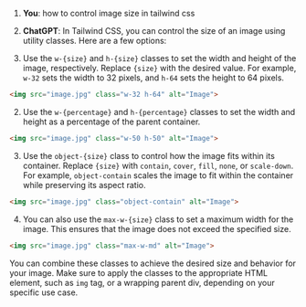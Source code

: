 1. **You**: how to control image size in tailwind css
2. **ChatGPT**: In Tailwind CSS, you can control the size of an image using utility classes. Here are a few options:

1. Use the `w-{size}` and `h-{size}` classes to set the width and height of the image, respectively. Replace `{size}` with the desired value. For example, `w-32` sets the width to 32 pixels, and `h-64` sets the height to 64 pixels.

```html
<img src="image.jpg" class="w-32 h-64" alt="Image">
```

2. Use the `w-{percentage}` and `h-{percentage}` classes to set the width and height as a percentage of the parent container.

```html
<img src="image.jpg" class="w-50 h-50" alt="Image">
```

3. Use the `object-{size}` class to control how the image fits within its container. Replace `{size}` with `contain`, `cover`, `fill`, `none`, or `scale-down`. For example, `object-contain` scales the image to fit within the container while preserving its aspect ratio.

```html
<img src="image.jpg" class="object-contain" alt="Image">
```

4. You can also use the `max-w-{size}` class to set a maximum width for the image. This ensures that the image does not exceed the specified size.

```html
<img src="image.jpg" class="max-w-md" alt="Image">
```

You can combine these classes to achieve the desired size and behavior for your image. Make sure to apply the classes to the appropriate HTML element, such as `img` tag, or a wrapping parent div, depending on your specific use case.